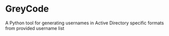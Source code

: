 # GreyCode
A Python tool for generating usernames in Active Directory specific formats from provided username list
